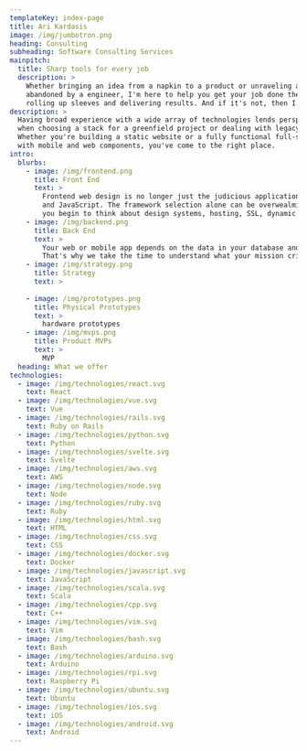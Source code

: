 ```yaml
---
templateKey: index-page
title: Ari Kardasis
image: /img/jumbotron.png
heading: Consulting
subheading: Software Consulting Services
mainpitch:
  title: Sharp tools for every job
  description: >
    Whether bringing an idea from a napkin to a product or unraveling a codebase
    abandoned by a engineer, I'm here to help you get your job done the way you want it, pronto! Consulting isn't about spouting opinions, it's about 
    rolling up sleeves and delivering results. And if it's not, then I don't do consulting!
description: >
  Having broad experience with a wide array of technologies lends perspective 
  when choosing a stack for a greenfield project or dealing with legacy code.
  Whether you're building a static website or a fully functional full-stack app 
  with mobile and web components, you've come to the right place.
intro:
  blurbs:
    - image: /img/frontend.png
      title: Front End
      text: >
        Frontend web design is no longer just the judicious application of HTML, CSS 
        and JavaScript. The framework selection alone can be overwealming before
        you begin to think about design systems, hosting, SSL, dynamic content, responsive design and accessability. But fear not, we got you covered. 
    - image: /img/backend.png
      title: Back End
      text: >
        Your web or mobile app depends on the data in your database and the application logic that surrounds it. 
        That's why we take the time to understand what your mission critical needs are and 
    - image: /img/strategy.png
      title: Strategy
      text: >
        
    - image: /img/prototypes.png
      title: Physical Prototypes
      text: >
        hardware prototypes
    - image: /img/mvps.png
      title: Product MVPs
      text: >
        MVP
  heading: What we offer
technologies:
  - image: /img/technologies/react.svg
    text: React
  - image: /img/technologies/vue.svg
    text: Vue
  - image: /img/technologies/rails.svg
    text: Ruby on Rails
  - image: /img/technologies/python.svg
    text: Python
  - image: /img/technologies/svelte.svg
    text: Svelte
  - image: /img/technologies/aws.svg
    text: AWS
  - image: /img/technologies/node.svg
    text: Node
  - image: /img/technologies/ruby.svg
    text: Ruby
  - image: /img/technologies/html.svg
    text: HTML
  - image: /img/technologies/css.svg
    text: CSS
  - image: /img/technologies/docker.svg
    text: Docker
  - image: /img/technologies/javascript.svg
    text: JavaScript
  - image: /img/technologies/scala.svg
    text: Scala
  - image: /img/technologies/cpp.svg
    text: C++
  - image: /img/technologies/vim.svg
    text: Vim
  - image: /img/technologies/bash.svg
    text: Bash
  - image: /img/technologies/arduino.svg
    text: Arduino
  - image: /img/technologies/rpi.svg
    text: Raspberry Pi
  - image: /img/technologies/ubuntu.svg
    text: Ubuntu
  - image: /img/technologies/ios.svg
    text: iOS
  - image: /img/technologies/android.svg
    text: Android
---
```

